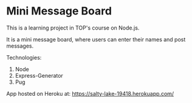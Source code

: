 # Mini Message Board

This is a learning project in TOP's course on Node.js. 

It is a mini message board, where users can enter their names and post messages.

Technologies: 

1. Node
2. Express-Generator
3. Pug

App hosted on Heroku at: https://salty-lake-19418.herokuapp.com/